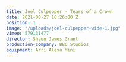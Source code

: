 ```yaml
---
title: Joel Culpepper - Tears of a Crown
date: 2021-08-27 10:26:00 Z
position: 1
image: "/uploads/joel-culpepper-wide-1.jpg"
vimeo: 579131477
director: Shaun James Grant
production-company: BBC Studios
equipment: Arri Alexa Mini
---
```



